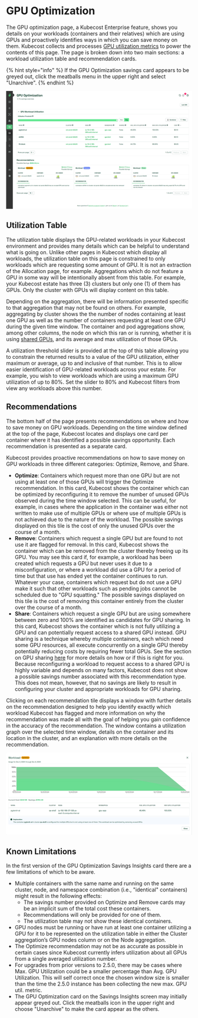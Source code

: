 # GPU Optimization

The GPU optimization page, a Kubecost Enterprise feature, shows you details on your workloads (containers and their relatives) which are using GPUs and proactively identifies ways in which you can save money on them. Kubecost collects and processes [GPU utilization metrics](/install-and-configure/advanced-configuration/gpu.md) to power the contents of this page. The page is broken down into two main sections: a workload utilization table and recommendation cards.

{% hint style="info" %}
If the GPU Optimization savings card appears to be greyed out, click the meatballs menu in the upper right and select "Unarchive".
{% endhint %}

![GPU Optimization dashboard](/images/gpu-savings-optimize-dashboard.png)

## Utilization Table

The utilization table displays the GPU-related workloads in your Kubecost environment and provides many details which can be helpful to understand what is going on. Unlike other pages in Kubecost which display all workloads, the utilization table on this page is constrained to only workloads which are requesting some amount of GPU. It is not an extraction of the Allocation page, for example. Aggregations which do not feature a GPU in some way will be intentionally absent from this table. For example, your Kubecost estate has three (3) clusters but only one (1) of them has GPUs. Only the cluster with GPUs will display content on this table.

Depending on the aggregation, there will be information presented specific to that aggregation that may not be found on others. For example, aggregating by cluster shows the the number of nodes containing at least one GPU as well as the number of containers requesting at least one GPU during the given time window. The container and pod aggregations show, among other columns, the node on which this ran or is running, whether it is using [shared GPUs](/install-and-configure/advanced-configuration/gpu.md#shared-gpu-support), and its average and max utilization of those GPUs.

A utilization threshold slider is provided at the top of this table allowing you to constrain the returned results to a value of the GPU utilization, either maximum or average, up to and inclusive of that number. This is to allow easier identification of GPU-related workloads across your estate. For example, you wish to view workloads which are using a maximum GPU utilization of up to 80%. Set the slider to 80% and Kubecost filters from view any workloads above this number.

## Recommendations

The bottom half of the page presents recommendations on where and how to save money on GPU workloads. Depending on the time window defined at the top of the page, Kubecost locates and displays one card per container where it has identified a possible savings opportunity. Each recommendation is presented as a separate card.

Kubecost provides proactive recommendations on how to save money on GPU workloads in three different categories: Optimize, Remove, and Share.

- **Optimize**: Containers which request more than one GPU but are not using at least one of those GPUs will trigger the Optimize recommendation. In this card, Kubecost shows the container which can be optimized by reconfiguring it to remove the number of unused GPUs observed during the time window selected. This can be useful, for example, in cases where the application in the container was either not written to make use of multiple GPUs or where use of multiple GPUs is not achieved due to the nature of the workload. The possible savings displayed on this tile is the cost of only the unused GPUs over the course of a month.
- **Remove**: Containers which request a single GPU but are found to not use it are flagged for removal. In this card, Kubecost shows the container which can be removed from the cluster thereby freeing up its GPU. You may see this card if, for example, a workload has been created which requests a GPU but never uses it due to a misconfiguration, or where a workload did use a GPU for a period of time but that use has ended yet the container continues to run. Whatever your case, containers which request but do not use a GPU make it such that other workloads such as pending jobs cannot be scheduled due to "GPU squatting." The possible savings displayed on this tile is the cost of removing this container entirely from the cluster over the course of a month.
- **Share**: Containers which request a single GPU but are using somewhere between zero and 100% are identified as candidates for GPU sharing. In this card, Kubecost shows the container which is not fully utilizing a GPU and can potentially request access to a shared GPU instead. GPU sharing is a technique whereby multiple containers, each which need some GPU resources, all execute concurrently on a single GPU thereby potentially reducing costs by requiring fewer total GPUs. See the section on GPU sharing [here](/install-and-configure/advanced-configuration/gpu.md#shared-gpu-support) for more details on how or if this is right for you. Because reconfiguring a workload to request access to a shared GPU is highly variable and depends on many factors, Kubecost does not show a possible savings number associated with this recommendation type. This does not mean, however, that no savings are likely to result in configuring your cluster and appropriate workloads for GPU sharing.

Clicking on each recommendation tile displays a window with further details on the recommendation designed to help you identify exactly which workload Kubecost has flagged and more information on why the recommendation was made all with the goal of helping you gain confidence in the accuracy of the recommendation. The window contains a utilization graph over the selected time window, details on the container and its location in the cluster, and an explanation with more details on the recommendation.

![GPU Optimization savings modal](/images/gpu-savings-optimize-modal.png)

## Known Limitations

In the first version of the GPU Optimization Savings Insights card there are a few limitations of which to be aware.

- Multiple containers with the same name and running on the same cluster, node, and namespace combination (i.e., "identical" containers) might result in the following effects:
  - The savings number provided on Optimize and Remove cards may be an implicit sum of the total cost these containers.
  - Recommendations will only be provided for one of them.
  - The utilization table may not show these identical containers.
- GPU nodes must be running or have run at least one container utilizing a GPU for it to be represented on the utilization table in either the Cluster aggregation’s GPU nodes column or on the Node aggregation.
- The Optimize recommendation may not be as accurate as possible in certain cases since Kubecost currently infers utilization about all GPUs from a single averaged utilization number.
- For upgrades from prior versions to 2.5.0, there may be cases where Max. GPU Utilization could be a smaller percentage than Avg. GPU Utilization. This will self correct once the chosen window size is smaller than the time the 2.5.0 instance has been collecting the new max. GPU util. metric.
- The GPU Optimization card on the Savings Insights screen may initially appear greyed out. Click the meatballs icon in the upper right and choose "Unarchive" to make the card appear as the others.
